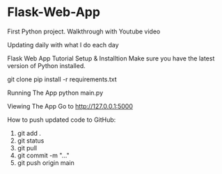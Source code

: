 # Flask-Web-App
First Python project. Walkthrough with Youtube video

Updating daily with what I do each day

Flask Web App Tutorial
Setup & Installtion
Make sure you have the latest version of Python installed.

git clone <repo-url>
pip install -r requirements.txt
  
Running The App
python main.py
  
Viewing The App
Go to http://127.0.0.1:5000

  
  How to push updated code to GitHub:
  1. git add . 
  2. git status
  3. git pull
  4. git commit -m "..."
  5. git push origin main
